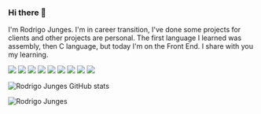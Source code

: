 ### Hi there 👋

I'm Rodrigo Junges. 
I'm in career transition, I've done some projects for clients and other projects are personal. 
The first language I learned was assembly, then C language, but today I'm on the Front End. 
I share with you my learning.

<img src="https://img.shields.io/badge/GitHub-100000?style=for-the-badge&logo=github&logoColor=white" />
<img src="https://img.shields.io/badge/HTML5-E34F26?style=for-the-badge&logo=html5&logoColor=white">
<img src="https://img.shields.io/badge/CSS3-1572B6?style=for-the-badge&logo=css3&logoColor=white">
<img src="https://img.shields.io/badge/JavaScript-F7DF1E?style=for-the-badge&logo=javascript&logoColor=black">
<img src="https://img.shields.io/badge/C-00599C?style=for-the-badge&logo=c&logoColor=white">	
<img src="https://img.shields.io/badge/Google%20Analytics-E37400?style=for-the-badge&logo=google%20analytics&logoColor=white">	
<img src="https://img.shields.io/badge/Adobe%20Creative%20Cloud-DA1F26?style=for-the-badge&logo=Adobe%20Creative%20Cloud&logoColor=white">	
<img src="https://img.shields.io/badge/PHP-777BB4?style=for-the-badge&logo=php&logoColor=white">	
<img src="https://img.shields.io/badge/Microsoft_Edge-0078D7?style=for-the-badge&logo=Microsoft-edge&logoColor=white">


![Rodrigo Junges GitHub stats](https://github-readme-stats.vercel.app/api?username=rodrigojunges&show_icons=true&theme=transparent)

![Rodrigo Junges](https://github-readme-stats.vercel.app/api/top-langs/?username=rodrigojunges&hide_progress=true)


<!--
**RodrigoJunges/RodrigoJunges** is a ✨ _special_ ✨ repository because its `README.md` (this file) appears on your GitHub profile.

![Rodrigo Junges GitHub stats](https://github-readme-stats.vercel.app/api?username=rodrigojunges&show_icons=true&theme=transparent)


Here are some ideas to get you started:

- 🔭 I’m currently working on ...
- 🌱 I’m currently learning ...
- 👯 I’m looking to collaborate on ...
- 🤔 I’m looking for help with ...
- 💬 Ask me about ...
- 📫 How to reach me: ...
- 😄 Pronouns: ...
- ⚡ Fun fact: ...
-->
